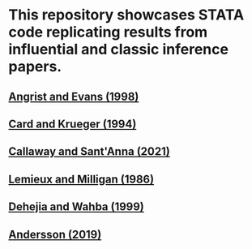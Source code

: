 # This repository showcases STATA code replicating results from influential and classic inference papers. 

## [Angrist and Evans (1998)](https://github.com/kjackson164/causal-inference-rep/blob/main/AngristEvans1998.do)

## [Card and Krueger (1994)]()

## [Callaway and Sant'Anna (2021)]()

## [Lemieux and Milligan (1986)]()

## [Dehejia and Wahba (1999)]()

## [Andersson (2019)]()
